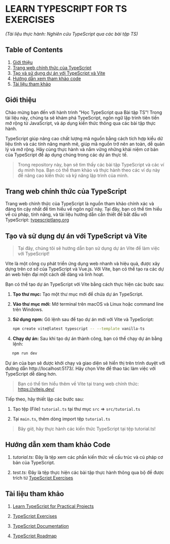 # LEARN TYPESCRIPT FOR TS EXERCISES

_(Tài liệu thực hành: Nghiên cứu TypeScript qua các bài tập TS)_

## Table of Contents

1. [Giới thiệu](#giới-thiệu)
2. [Trang web chính thức của TypeScript](#trang-web-chính-thức-của-typescript)
3. [Tạo và sử dụng dự án với TypeScript và Vite](#tạo-và-sử-dụng-dự-án-với-typescript-và-vite)
4. [Hướng dẫn xem tham khảo code](#hướng-dẫn-xem-tham-khảo-code)
5. [Tài liệu tham khảo](#tài-liệu-tham-khảo)

## Giới thiệu

Chào mừng bạn đến với hành trình "Học TypeScript qua Bài tập TS"! Trong tài liệu này, chúng ta sẽ khám phá TypeScript, ngôn ngữ lập trình tiên tiến mở rộng từ JavaScript, và áp dụng kiến thức thông qua các bài tập thực hành.

TypeScript giúp nâng cao chất lượng mã nguồn bằng cách tích hợp kiểu dữ liệu tĩnh và các tính năng mạnh mẽ, giúp mã nguồn trở nên an toàn, dễ quản lý và mở rộng. Hãy cùng thực hành và nắm vững những khái niệm cơ bản của TypeScript để áp dụng chúng trong các dự án thực tế.

> Trong repository này, bạn sẽ tìm thấy các bài tập TypeScript và các ví dụ minh họa. Bạn có thể tham khảo và thực hành theo các ví dụ này để nâng cao kiến thức và kỹ năng lập trình của mình.

## Trang web chính thức của TypeScript

Trang web chính thức của TypeScript là nguồn tham khảo chính xác và đáng tin cậy nhất để tìm hiểu về ngôn ngữ này. Tại đây, bạn có thể tìm hiểu về cú pháp, tính năng, và tài liệu hướng dẫn cần thiết để bắt đầu với TypeScript: [typescriptlang.org](https://www.typescriptlang.org/)

## Tạo và sử dụng dự án với TypeScript và Vite

> Tại đây, chúng tôi sẽ hướng dẫn bạn sử dụng dự án Vite để làm việc với TypeScript!

Vite là một công cụ phát triển ứng dụng web nhanh và hiệu quả, được xây dựng trên cơ sở của TypeScript và Vue.js. Với Vite, bạn có thể tạo ra các dự án web hiện đại một cách dễ dàng và linh hoạt.

Bạn có thể tạo dự án TypeScript với Vite bằng cách thực hiện các bước sau:

1. **Tạo thư mục:** Tạo một thư mục mới để chứa dự án TypeScript.

2. **Vào thư mục mới:** Mở terminal trên macOS và Linux hoặc command line trên Windows.

3. **Sử dụng npm:** Gõ lệnh sau để tạo dự án mới với Vite và TypeScript:

   ```bash
   npm create vite@latest typescript -- --template vanilla-ts
   ```

4. **Chạy dự án:** Sau khi tạo dự án thành công, bạn có thể chạy dự án bằng lệnh:

```bash
   npm run dev
```

Dự án của bạn sẽ được khởi chạy và giao diện sẽ hiển thị trên trình duyệt với đường dẫn http://localhost:5173/.
Hãy chọn Vite để thao tác làm việc với TypeScript dễ dàng hơn.

> Bạn có thể tìm hiểu thêm về Vite tại trang web chính thức: https://vitejs.dev/

Tiếp theo, hãy thiết lập các bước sau:

1. Tạo tệp (File) `tutorial.ts` tại thư mục `src` => `src/tutorial.ts`

2. Tại `main.ts`, thêm dòng import tệp `tutorial.ts `

> Bây giờ, hãy thực hành các kiến thức TypeScript tại tệp tutorial.ts!

## Hướng dẫn xem tham khảo Code

1. _tutorial.ts:_ Đây là tệp xem các phần kiến thức về cấu trúc và cú pháp cơ bản của TypeScript.

2. _test.ts:_ Đây là tệp thực hiện các bài tập thực hành thông qua bộ đề được trích từ [TypeScript Exercises](https://typescript-exercises.github.io/)

## Tài liệu tham khảo

1. [Learn TypeScript for Practical Projects](https://www.freecodecamp.org/news/learn-typescript-for-practical-projects/?ref=dailydev)

2. [TypeScript Exercises](https://typescript-exercises.github.io/)

3. [TypeScript Documentation](https://www.typescriptlang.org/docs/)

4. [TypeScript Roadmap](https://roadmap.sh/typescript)
